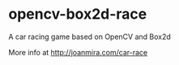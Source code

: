 # opencv-box2d-race
A car racing game based on OpenCV and Box2d

More info at http://joanmira.com/car-race
